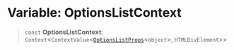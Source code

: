 # Variable: OptionsListContext

> `const` **OptionsListContext**: `Context`\<`ContextValue`\<[`OptionsListProps`](../type-aliases/OptionsListProps.md)\<`object`\>, `HTMLDivElement`\>\>
